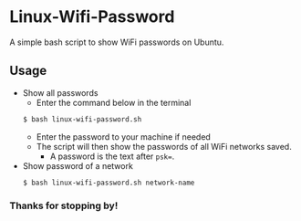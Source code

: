 # Linux-Wifi-Password

A simple bash script to show WiFi passwords on Ubuntu.

## Usage

* Show all passwords
    * Enter the command below in the terminal
    ```bash
    $ bash linux-wifi-password.sh
    ```
    * Enter the password to your machine if needed
    * The script will then show the passwords of all WiFi networks saved.
        * A password is the text after `psk=`. 
* Show password of a network
    ```bash
    $ bash linux-wifi-password.sh network-name
    ```
    

### Thanks for stopping by!